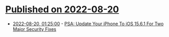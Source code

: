 # [Published on 2022-08-20](index.md)

* [2022-08-20, 01:25:00](https://apple.slashdot.org/story/22/08/19/2058212/psa-update-your-iphone-to-ios-1561-for-two-major-security-fixes?utm_source=rss1.0mainlinkanon&utm_medium=feed) - [PSA: Update Your iPhone To iOS 15.6.1 For Two Major Security Fixes](https://apple.slashdot.org/story/22/08/19/2058212/psa-update-your-iphone-to-ios-1561-for-two-major-security-fixes?utm_source=rss1.0mainlinkanon&utm_medium=feed)
